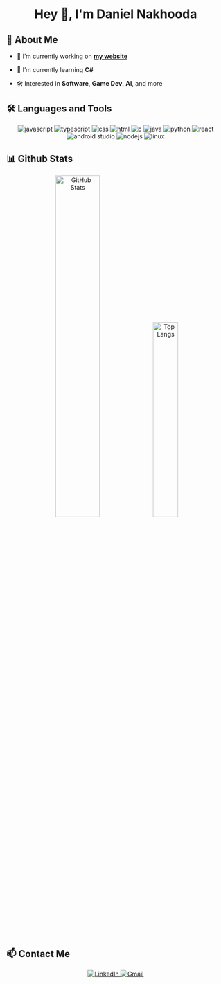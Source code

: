 <h1 align="center">Hey 👋, I'm Daniel Nakhooda</h1>

<h2>🚀 About Me</h2>

- 🔭 I’m currently working on **[my website](https://danielnakhooda.com/)**

- 🌱 I’m currently learning **C#**

- 🛠️ Interested in **Software**, **Game Dev**, **AI**, and more

<h2>🛠️ Languages and Tools</h2>

<p align="center">
  <img src="https://img.shields.io/badge/javascript-%23323330.svg?style=for-the-badge&logo=javascript&logoColor=%23F7DF1E" alt="javascript"/> 
  <img src="https://img.shields.io/badge/typescript-%23007ACC.svg?style=for-the-badge&logo=typescript&logoColor=white" alt="typescript"/>
  <img src="https://img.shields.io/badge/css3-%231572B6.svg?style=for-the-badge&logo=css3&logoColor=white" alt="css"/> 
  <img src="https://img.shields.io/badge/html5-%23E34F26.svg?style=for-the-badge&logo=html5&logoColor=white" alt="html"/>
  <img src="https://img.shields.io/badge/c-%2300599C.svg?style=for-the-badge&logo=c&logoColor=white" alt="c"/>
  <img src="https://img.shields.io/badge/java-%23ED8B00.svg?style=for-the-badge&logo=openjdk&logoColor=white" alt="java"/>
  <img src="https://img.shields.io/badge/python-3670A0?style=for-the-badge&logo=python&logoColor=ffdd54" alt="python"/>
  <img src="https://img.shields.io/badge/react-%2320232a.svg?style=for-the-badge&logo=react&logoColor=%2361DAFB" alt="react"/>
  <img src="https://img.shields.io/badge/android%20studio-346ac1?style=for-the-badge&logo=android%20studio&logoColor=white" alt="android studio"/>
  <img src="https://img.shields.io/badge/node.js-6DA55F?style=for-the-badge&logo=node.js&logoColor=white" alt="nodejs"/>
  <img src="https://img.shields.io/badge/Linux-FCC624?style=for-the-badge&logo=linux&logoColor=black" alt="linux"/>
</p>

<h2>📊 Github Stats</h2>

<p align="center">
  <img src="https://github-readme-stats.vercel.app/api?username=dnakhooda&show_icons=true&theme=tokyonight" alt="GitHub Stats" width="45%" />
  <img src="https://github-readme-stats.vercel.app/api/top-langs/?username=dnakhooda&layout=compact&theme=tokyonight" alt="Top Langs" width="34%" />
</p>

<h2>📫 Contact Me</h2>

<p align="center">
  <a href="https://www.linkedin.com/in/danielnakhooda/">
    <img src="https://img.shields.io/badge/linkedin-%230077B5.svg?style=for-the-badge&logo=linkedin&logoColor=white" alt="LinkedIn" />
  </a>
  <a href="mailto:dnakhooda@gmail.com">
    <img src="https://img.shields.io/badge/Gmail-D14836?style=for-the-badge&logo=gmail&logoColor=white" alt="Gmail" />
  </a>
</p>
